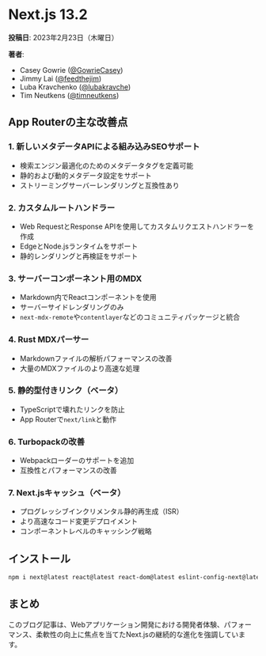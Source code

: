# Next.js 13.2

**投稿日**: 2023年2月23日（木曜日）

**著者**:
- Casey Gowrie ([@GowrieCasey](https://twitter.com/GowrieCasey))
- Jimmy Lai ([@feedthejim](https://twitter.com/feedthejim))
- Luba Kravchenko ([@lubakravche](https://twitter.com/lubakravche))
- Tim Neutkens ([@timneutkens](https://twitter.com/timneutkens))

## App Routerの主な改善点

### 1. 新しいメタデータAPIによる組み込みSEOサポート

- 検索エンジン最適化のためのメタデータタグを定義可能
- 静的および動的メタデータ設定をサポート
- ストリーミングサーバーレンダリングと互換性あり

### 2. カスタムルートハンドラー

- Web RequestとResponse APIを使用してカスタムリクエストハンドラーを作成
- EdgeとNode.jsランタイムをサポート
- 静的レンダリングと再検証をサポート

### 3. サーバーコンポーネント用のMDX

- Markdown内でReactコンポーネントを使用
- サーバーサイドレンダリングのみ
- `next-mdx-remote`や`contentlayer`などのコミュニティパッケージと統合

### 4. Rust MDXパーサー

- Markdownファイルの解析パフォーマンスの改善
- 大量のMDXファイルのより高速な処理

### 5. 静的型付きリンク（ベータ）

- TypeScriptで壊れたリンクを防止
- App Routerで`next/link`と動作

### 6. Turbopackの改善

- Webpackローダーのサポートを追加
- 互換性とパフォーマンスの改善

### 7. Next.jsキャッシュ（ベータ）

- プログレッシブインクリメンタル静的再生成（ISR）
- より高速なコード変更デプロイメント
- コンポーネントレベルのキャッシング戦略

## インストール

```bash
npm i next@latest react@latest react-dom@latest eslint-config-next@latest
```

## まとめ

このブログ記事は、Webアプリケーション開発における開発者体験、パフォーマンス、柔軟性の向上に焦点を当てたNext.jsの継続的な進化を強調しています。
